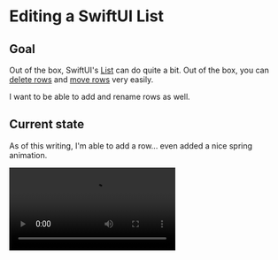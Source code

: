 # Editing a SwiftUI List

## Goal

Out of the box, SwiftUI's [List](https://developer.apple.com/documentation/swiftui/list) can do quite a bit. Out of the box, you can [delete rows](https://www.hackingwithswift.com/quick-start/swiftui/how-to-let-users-delete-rows-from-a-list) and [move rows](https://www.swiftbysundell.com/articles/building-editable-swiftui-lists/) very easily.

I want to be able to add and rename rows as well.

## Current state

As of this writing, I'm able to add a row... even added a nice spring animation.

![](https://github.com/theevo/SwiftUI-List-Edit/raw/main/readme/SwiftUI-list-edit-demo.mp4.mov)
